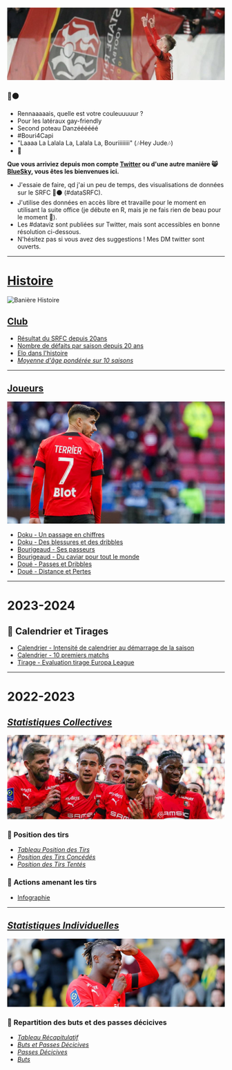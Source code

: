 ![tu peux pas test.](https://github.com/Roppick/Roppick/blob/48c327366406c599afe9f4f1ed51e134ab800832/Bouri_Bani%C3%A8re.jpg)

### :red_circle::black_circle:
- Rennaaaaais, quelle est votre couleuuuuur ?
- Pour les latéraux gay-friendly
- Second poteau Danzéééééé
- #Bouri4Capi
- "Laaaa La Lalala La, Lalala La, Bouriiiiiiii" (:notes:Hey Jude:notes:)
- :hedgehog:

**Que vous arriviez depuis mon compte [Twitter](https://twitter.com/Roppick) ou d'une autre manière 😸 [BlueSky](https://bsky.app/profile/roppick.bsky.social), vous êtes les bienvenues ici.**
* J'essaie de faire, qd j'ai un peu de temps, des visualisations de données sur le SRFC 🔴⚫ (#dataSRFC).
* J'utilise des données en accès libre et travaille pour le moment en utilisant la suite office (je débute en R, mais je ne fais rien de beau pour le moment :pig:).
* Les #dataviz sont publiées sur Twitter, mais sont accessibles en bonne résolution ci-dessous.
* N'hésitez pas si vous avez des suggestions ! Mes DM twitter sont ouverts.

___
# [ Histoire ](https://github.com/Roppick/Histoire.git)
![Banière Histoire](https://github.com/Roppick/Roppick/blob/5a9e22c232930e3ce8d41daf414b3ec72e0b59d3/Ancienne-photo-SRFC_am%C3%A9lio.jpg)
## [ Club ](https://github.com/Roppick/Histoire/tree/main#club)
- [ Résultat du SRFC depuis 20ans ](https://github.com/Roppick/Histoire/blob/7447b5d8429a2483295dc4d589f72d0b53e1d31c/23-09-04_Histoires_R%C3%A9sultats_20%20ans.jpg)
- [ Nombre de défaits par saison depuis 20 ans](https://github.com/Roppick/Histoire/blob/5a6c1718c676ea034592d72d09904a00c6aad957/23-09-04_Nombre%20de%20d%C3%A9faites_20%20ans.jpg)
- [Elo dans l'histoire](https://github.com/Roppick/Histoire/blob/82d21ee09e4a8cd4b4e2cc3042131ee39ad0f4b1/23-04-13_Elo_92.png)
- [_Moyenne d'âge pondérée sur 10 saisons_](https://github.com/Roppick/2022-2023_Equipe/blob/df268d095b2bb0470b6cea81e0a1600c9e694492/23-08-06_R%C3%A9partition%20Tirs-Buts-xG_22-23_rogn%C3%A9.jpg)

___
## [ Joueurs](https://github.com/Roppick/Histoire#%EF%B8%8F-joueurs)
![Banière Histoire Joueurs](https://github.com/Roppick/Roppick/blob/7f8072764cc7d47fff6de924e9f11fd3c3a9e859/Terrier_Martin_3.jpg)
- [ Doku - Un passage en chiffres](https://github.com/Roppick/Histoire/blob/5159ae72d56b1319152e63df2d9505a9ea922153/23-08-28_Tableau_Doku_SRFC_3.jpg)
- [ Doku - Des blessures et des dribbles](https://github.com/Roppick/Histoire/blob/25274de39d3968da11179259b8574193eb3bf413/23-08-26_Blessures%20et%20dribbles.png)
- [ Bourigeaud - Ses passeurs](https://github.com/Roppick/Histoire/blob/f9c5edb6b871b65f6c4ecdb29416828e0d646da1/23-10-21_Sankey_Circulaire_5_ans_Bouri_Buts.png)
- [Bourigeaud - Du caviar pour tout le monde](https://github.com/Roppick/Histoire/blob/73aa3772930e74151dfae6962c77c092e60ee253/23-10-21_Sankey_Circulaire_5_ans_Bouri_PD.png)
- [Doué - Passes et Dribbles](https://github.com/Roppick/Histoire/blob/ff34c6a3a05e8d65caa6548ff046d3381efc649f/23-09-04_Passes%20et%20Dribbles.jpg)
- [Doué - Distance et Pertes](https://github.com/Roppick/Histoire/blob/ff34c6a3a05e8d65caa6548ff046d3381efc649f/23-09-05_Distance%20et%20Pertes.jpg)
___
# 2023-2024
## :date: Calendrier et Tirages
- [Calendrier - Intensité de calendrier au démarrage de la saison](https://github.com/Roppick/2023-2024_Equipe/blob/05b64e331e07c4aa2d28ce88324fb0c4b43cf93d/23-07-07_Intensit%C3%A9_Calendrier.png) 
- [Calendrier - 10 premiers matchs](https://github.com/Roppick/2023-2024_Equipe/blob/7fb052ccd3ef0d419328087b3d250413c0d8fd81/23-08-11_10%20premiers%20matchs.jpg)
- [Tirage - Evaluation tirage Europa League](https://github.com/Roppick/2023-2024_Equipe/blob/d42f079a99fc457b5d222d06e22648a25725c8fc/23-09-13_Tirage_Europa_League_final.jpg)

___
# 2022-2023
## [_Statistiques Collectives_](https://github.com/Roppick/2022-2023_Equipe/blob/31b5a787dcb622d5a8fa0f703a24afd306df05b7/README.md)
![Banière_Collective.](https://github.com/Roppick/Roppick/blob/86e8f825db73b0d5207440511142f31cd933e421/Equipe_2_0.jpg)
### :dart: **Position des tirs**
- [_Tableau Position des Tirs_](https://github.com/Roppick/2022-2023_Equipe/blob/b2a4734162781bf5ad4285f77dd95ab8fcc435d1/23-08-05_Position%26Total_Tirs.jpg)
- [_Position des Tirs Concédés_](https://github.com/Roppick/2022-2023_Equipe/blob/fe7bfb263fd76c4da20032407b8d415b91b69358/23-08-02_Position%20Tirs%20conc%C3%A9d%C3%A9s_rogn%C3%A9.jpg)
- [_Position des Tirs Tentés_](https://github.com/Roppick/2022-2023_Equipe/blob/fe7bfb263fd76c4da20032407b8d415b91b69358/23-08-01_Position%20Tirs%20tent%C3%A9s_rogn%C3%A9.jpg)

### 🔀 **Actions amenant les tirs**
- [Infographie](https://github.com/Roppick/2022-2023_Equipe/blob/a09e8c65da35cb1f9f6e2ec2d3a0529d7548afdf/23-08-06_R%C3%A9partition%20Tirs-Buts-xG_22-23_rogn%C3%A9.jpg)

___
## [_Statistiques Individuelles_](https://github.com/Roppick/2022-2023_Individuelles/blob/72767f8ce4bdc50d007a937449ea08a8c7d0ea01/README.md)
![Banière_Individuelles.](https://github.com/Roppick/Roppick/blob/86e8f825db73b0d5207440511142f31cd933e421/Doku_Jeremy_0.jpg)
### :doughnut: **Repartition des buts et des passes décicives**
- [_Tableau Récapitulatif_](https://github.com/Roppick/2022-2023_Individuelles/blob/b00d22fe8490aa17c018f4d87373ebff6c04b9cf/23-07-29_Tableau%20Complet_n%26b.jpg)
- [_Buts et Passes Décicives_](https://github.com/Roppick/2022-2023_Individuelles/blob/b00d22fe8490aa17c018f4d87373ebff6c04b9cf/23-07-28_G%2BA_joueurs_final_n%26b.jpg)
- [_Passes Décicives_](https://github.com/Roppick/2022-2023_Individuelles/blob/b00d22fe8490aa17c018f4d87373ebff6c04b9cf/23-07-22_PD_joueurs_final_n%26B.jpg)
- [_Buts_](https://github.com/Roppick/2022-2023_Individuelles/blob/b00d22fe8490aa17c018f4d87373ebff6c04b9cf/23-07-09_xG_joueurs_final_n%26b.jpg)  
<!--
**Roppick/Roppick** is a ✨ _special_ ✨ repository because its `README.md` (this file) appears on your GitHub profile.

Here are some ideas to get you started:

- 🔭 I’m currently working on ...
- 🌱 I’m currently learning ...
- 👯 I’m looking to collaborate on ...
- 🤔 I’m looking for help with ...
- 💬 Ask me about ...
- 📫 How to reach me: ...
- 😄 Pronouns: ...
- ⚡ Fun fact: ...
-->
